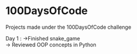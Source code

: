 # 100DaysOfCode
Projects made under the 100DaysOfCode challenge


Day 1 :
  ->Finished snake_game <br />
    -> Reviewed OOP concepts in Python
